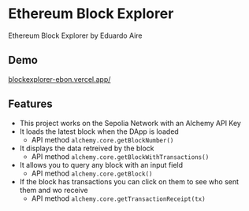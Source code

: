 # Ethereum Block Explorer

Ethereum Block Explorer by Eduardo Aire

## Demo

[blockexplorer-ebon.vercel.app/](https://blockexplorer-ebon.vercel.app/)

## Features

-   This project works on the Sepolia Network with an Alchemy API Key
-   It loads the latest block when the DApp is loaded
    -   API method `alchemy.core.getBlockNumber()`
-   It displays the data retreived by the block
    -   API method `alchemy.core.getBlockWithTransactions()`
-   It allows you to query any block with an input field
    -   API method `alchemy.core.getBlock()`
-   If the block has transactions you can click on them to see who sent them and wo receive
    -   API method `alchemy.core.getTransactionReceipt(tx)`
